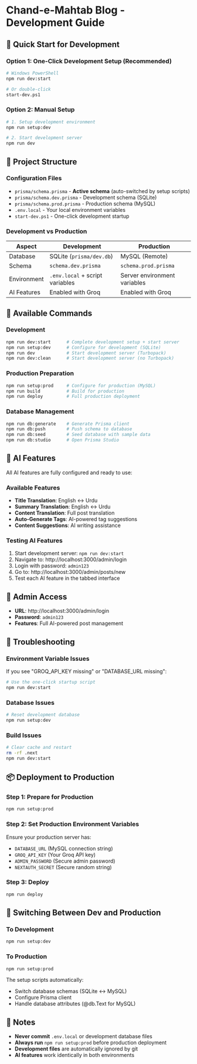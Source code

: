 # Chand-e-Mahtab Blog - Development Guide

## 🚀 Quick Start for Development

### Option 1: One-Click Development Setup (Recommended)
```bash
# Windows PowerShell
npm run dev:start

# Or double-click
start-dev.ps1
```

### Option 2: Manual Setup
```bash
# 1. Setup development environment
npm run setup:dev

# 2. Start development server
npm run dev
```

## 📁 Project Structure

### Configuration Files
- `prisma/schema.prisma` - **Active schema** (auto-switched by setup scripts)
- `prisma/schema.dev.prisma` - Development schema (SQLite)
- `prisma/schema.prod.prisma` - Production schema (MySQL)
- `.env.local` - Your local environment variables
- `start-dev.ps1` - One-click development startup

### Development vs Production

| Aspect | Development | Production |
|--------|-------------|------------|
| Database | SQLite (`prisma/dev.db`) | MySQL (Remote) |
| Schema | `schema.dev.prisma` | `schema.prod.prisma` |
| Environment | `.env.local` + script variables | Server environment variables |
| AI Features | Enabled with Groq | Enabled with Groq |

## 🔧 Available Commands

### Development
```bash
npm run dev:start      # Complete development setup + start server
npm run setup:dev      # Configure for development (SQLite)
npm run dev            # Start development server (Turbopack)
npm run dev:clean      # Start development server (no Turbopack)
```

### Production Preparation
```bash
npm run setup:prod     # Configure for production (MySQL)
npm run build          # Build for production
npm run deploy         # Full production deployment
```

### Database Management
```bash
npm run db:generate    # Generate Prisma client
npm run db:push        # Push schema to database
npm run db:seed        # Seed database with sample data
npm run db:studio      # Open Prisma Studio
```

## 🌟 AI Features

All AI features are fully configured and ready to use:

### Available Features
- **Title Translation**: English ↔ Urdu
- **Summary Translation**: English ↔ Urdu  
- **Content Translation**: Full post translation
- **Auto-Generate Tags**: AI-powered tag suggestions
- **Content Suggestions**: AI writing assistance

### Testing AI Features
1. Start development server: `npm run dev:start`
2. Navigate to: http://localhost:3000/admin/login
3. Login with password: `admin123`
4. Go to: http://localhost:3000/admin/posts/new
5. Test each AI feature in the tabbed interface

## 🔐 Admin Access

- **URL**: http://localhost:3000/admin/login
- **Password**: `admin123`
- **Features**: Full AI-powered post management

## 🚨 Troubleshooting

### Environment Variable Issues
If you see "GROQ_API_KEY missing" or "DATABASE_URL missing":
```bash
# Use the one-click startup script
npm run dev:start
```

### Database Issues
```bash
# Reset development database
npm run setup:dev
```

### Build Issues
```bash
# Clear cache and restart
rm -rf .next
npm run dev:start
```

## 📦 Deployment to Production

### Step 1: Prepare for Production
```bash
npm run setup:prod
```

### Step 2: Set Production Environment Variables
Ensure your production server has:
- `DATABASE_URL` (MySQL connection string)
- `GROQ_API_KEY` (Your Groq API key)
- `ADMIN_PASSWORD` (Secure admin password)
- `NEXTAUTH_SECRET` (Secure random string)

### Step 3: Deploy
```bash
npm run deploy
```

## 🔄 Switching Between Dev and Production

### To Development
```bash
npm run setup:dev
```

### To Production  
```bash
npm run setup:prod
```

The setup scripts automatically:
- Switch database schemas (SQLite ↔ MySQL)
- Configure Prisma client
- Handle database attributes (@db.Text for MySQL)

## 📝 Notes

- **Never commit** `.env.local` or development database files
- **Always run** `npm run setup:prod` before production deployment
- **Development files** are automatically ignored by git
- **AI features** work identically in both environments
